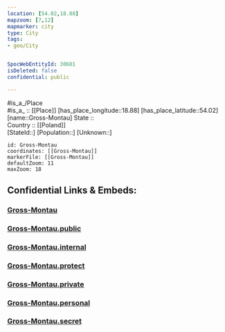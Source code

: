 ```yaml
---
location: [54.02,18.88] 
mapzoom: [7,12] 
mapmarker: city 
type: City
tags:
- geo/City


SpocWebEntityId: 30601
isDeleted: false
confidential: public

---
```

#is_a_/Place  
#is_a_ :: [[Place]] 
[has_place_longitude::18.88] 
[has_place_latitude::54.02] 
[name::Gross-Montau] 
State ::  
Country :: [[Poland]]  
[StateId::] 
[Population::] 
[Unknown::] 


```leaflet
id: Gross-Montau
coordinates: [[Gross-Montau]] 
markerFile: [[Gross-Montau]] 
defaultZoom: 11 
maxZoom: 18
```


## Confidential Links & Embeds: 

### [Gross-Montau](/_Standards/Earth/Continent/Europe/Europe~East/Poland/Provinces~Poland/Pomeranian/City/Gross-Montau.md) 

### [Gross-Montau.public](/_public/Earth/Continent/Europe/Europe~East/Poland/Provinces~Poland/Pomeranian/City/Gross-Montau.public.md) 

### [Gross-Montau.internal](/_internal/Earth/Continent/Europe/Europe~East/Poland/Provinces~Poland/Pomeranian/City/Gross-Montau.internal.md) 

### [Gross-Montau.protect](/_protect/Earth/Continent/Europe/Europe~East/Poland/Provinces~Poland/Pomeranian/City/Gross-Montau.protect.md) 

### [Gross-Montau.private](/_private/Earth/Continent/Europe/Europe~East/Poland/Provinces~Poland/Pomeranian/City/Gross-Montau.private.md) 

### [Gross-Montau.personal](/_personal/Earth/Continent/Europe/Europe~East/Poland/Provinces~Poland/Pomeranian/City/Gross-Montau.personal.md) 

### [Gross-Montau.secret](/_secret/Earth/Continent/Europe/Europe~East/Poland/Provinces~Poland/Pomeranian/City/Gross-Montau.secret.md)


